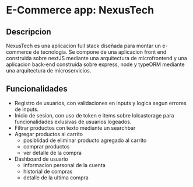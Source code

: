 # E-Commerce app: NexusTech

## Descripcion

NexusTech es una aplicacion full stack diseñada para montar un e-commerce de tecnologia. Se compone de una aplicacion front end construida sobre nextJS mediante una arquitectura de microfrontend y una aplicacion back-end construida sobre express, node y typeORM mediante una arquitectura de microservicios.

## Funcionalidades

- Registro de usuarios, con validaciones en inputs y logica segun errores de inputs.
- Inicio de sesion, con uso de token e items sobre lolcastorage para funcionalidades exlusivas de usuarios logeados.
- Filtrar productos con texto mediante un searchbar
- Agregar productos al carrito
    - posiblidad de eliminar producto agregado al carrito
    - comprar productos
    - ver detalle de la compra
- Dashboard de usuario
    - informacion personal de la cuenta
    - historial de compras
    - detalle de la ultima compra


